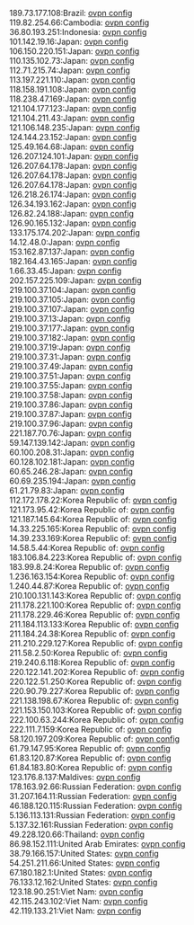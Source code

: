 189.73.177.108:Brazil: [ovpn config](vpn/189_73_177_108.ovpn)  
119.82.254.66:Cambodia: [ovpn config](vpn/119_82_254_66.ovpn)  
36.80.193.251:Indonesia: [ovpn config](vpn/36_80_193_251.ovpn)  
101.142.19.16:Japan: [ovpn config](vpn/101_142_19_16.ovpn)  
106.150.220.151:Japan: [ovpn config](vpn/106_150_220_151.ovpn)  
110.135.102.73:Japan: [ovpn config](vpn/110_135_102_73.ovpn)  
112.71.215.74:Japan: [ovpn config](vpn/112_71_215_74.ovpn)  
113.197.221.110:Japan: [ovpn config](vpn/113_197_221_110.ovpn)  
118.158.191.108:Japan: [ovpn config](vpn/118_158_191_108.ovpn)  
118.238.47.169:Japan: [ovpn config](vpn/118_238_47_169.ovpn)  
121.104.177.123:Japan: [ovpn config](vpn/121_104_177_123.ovpn)  
121.104.211.43:Japan: [ovpn config](vpn/121_104_211_43.ovpn)  
121.106.148.235:Japan: [ovpn config](vpn/121_106_148_235.ovpn)  
124.144.23.152:Japan: [ovpn config](vpn/124_144_23_152.ovpn)  
125.49.164.68:Japan: [ovpn config](vpn/125_49_164_68.ovpn)  
126.207.124.101:Japan: [ovpn config](vpn/126_207_124_101.ovpn)  
126.207.64.178:Japan: [ovpn config](vpn/126_207_64_178.ovpn)  
126.207.64.178:Japan: [ovpn config](vpn/126_207_64_178.ovpn)  
126.207.64.178:Japan: [ovpn config](vpn/126_207_64_178.ovpn)  
126.218.26.174:Japan: [ovpn config](vpn/126_218_26_174.ovpn)  
126.34.193.162:Japan: [ovpn config](vpn/126_34_193_162.ovpn)  
126.82.24.188:Japan: [ovpn config](vpn/126_82_24_188.ovpn)  
126.90.165.132:Japan: [ovpn config](vpn/126_90_165_132.ovpn)  
133.175.174.202:Japan: [ovpn config](vpn/133_175_174_202.ovpn)  
14.12.48.0:Japan: [ovpn config](vpn/14_12_48_0.ovpn)  
153.162.87.137:Japan: [ovpn config](vpn/153_162_87_137.ovpn)  
182.164.43.165:Japan: [ovpn config](vpn/182_164_43_165.ovpn)  
1.66.33.45:Japan: [ovpn config](vpn/1_66_33_45.ovpn)  
202.157.225.109:Japan: [ovpn config](vpn/202_157_225_109.ovpn)  
219.100.37.104:Japan: [ovpn config](vpn/219_100_37_104.ovpn)  
219.100.37.105:Japan: [ovpn config](vpn/219_100_37_105.ovpn)  
219.100.37.107:Japan: [ovpn config](vpn/219_100_37_107.ovpn)  
219.100.37.13:Japan: [ovpn config](vpn/219_100_37_13.ovpn)  
219.100.37.177:Japan: [ovpn config](vpn/219_100_37_177.ovpn)  
219.100.37.182:Japan: [ovpn config](vpn/219_100_37_182.ovpn)  
219.100.37.19:Japan: [ovpn config](vpn/219_100_37_19.ovpn)  
219.100.37.31:Japan: [ovpn config](vpn/219_100_37_31.ovpn)  
219.100.37.49:Japan: [ovpn config](vpn/219_100_37_49.ovpn)  
219.100.37.51:Japan: [ovpn config](vpn/219_100_37_51.ovpn)  
219.100.37.55:Japan: [ovpn config](vpn/219_100_37_55.ovpn)  
219.100.37.58:Japan: [ovpn config](vpn/219_100_37_58.ovpn)  
219.100.37.86:Japan: [ovpn config](vpn/219_100_37_86.ovpn)  
219.100.37.87:Japan: [ovpn config](vpn/219_100_37_87.ovpn)  
219.100.37.96:Japan: [ovpn config](vpn/219_100_37_96.ovpn)  
221.187.70.76:Japan: [ovpn config](vpn/221_187_70_76.ovpn)  
59.147.139.142:Japan: [ovpn config](vpn/59_147_139_142.ovpn)  
60.100.208.31:Japan: [ovpn config](vpn/60_100_208_31.ovpn)  
60.128.102.181:Japan: [ovpn config](vpn/60_128_102_181.ovpn)  
60.65.246.28:Japan: [ovpn config](vpn/60_65_246_28.ovpn)  
60.69.235.194:Japan: [ovpn config](vpn/60_69_235_194.ovpn)  
61.21.79.83:Japan: [ovpn config](vpn/61_21_79_83.ovpn)  
112.172.178.22:Korea Republic of: [ovpn config](vpn/112_172_178_22.ovpn)  
121.173.95.42:Korea Republic of: [ovpn config](vpn/121_173_95_42.ovpn)  
121.187.145.64:Korea Republic of: [ovpn config](vpn/121_187_145_64.ovpn)  
14.33.225.165:Korea Republic of: [ovpn config](vpn/14_33_225_165.ovpn)  
14.39.233.169:Korea Republic of: [ovpn config](vpn/14_39_233_169.ovpn)  
14.58.5.44:Korea Republic of: [ovpn config](vpn/14_58_5_44.ovpn)  
183.106.84.223:Korea Republic of: [ovpn config](vpn/183_106_84_223.ovpn)  
183.99.8.24:Korea Republic of: [ovpn config](vpn/183_99_8_24.ovpn)  
1.236.163.154:Korea Republic of: [ovpn config](vpn/1_236_163_154.ovpn)  
1.240.44.87:Korea Republic of: [ovpn config](vpn/1_240_44_87.ovpn)  
210.100.131.143:Korea Republic of: [ovpn config](vpn/210_100_131_143.ovpn)  
211.178.221.100:Korea Republic of: [ovpn config](vpn/211_178_221_100.ovpn)  
211.178.229.46:Korea Republic of: [ovpn config](vpn/211_178_229_46.ovpn)  
211.184.113.133:Korea Republic of: [ovpn config](vpn/211_184_113_133.ovpn)  
211.184.24.38:Korea Republic of: [ovpn config](vpn/211_184_24_38.ovpn)  
211.210.229.127:Korea Republic of: [ovpn config](vpn/211_210_229_127.ovpn)  
211.58.2.50:Korea Republic of: [ovpn config](vpn/211_58_2_50.ovpn)  
219.240.6.118:Korea Republic of: [ovpn config](vpn/219_240_6_118.ovpn)  
220.122.141.202:Korea Republic of: [ovpn config](vpn/220_122_141_202.ovpn)  
220.122.51.250:Korea Republic of: [ovpn config](vpn/220_122_51_250.ovpn)  
220.90.79.227:Korea Republic of: [ovpn config](vpn/220_90_79_227.ovpn)  
221.138.198.67:Korea Republic of: [ovpn config](vpn/221_138_198_67.ovpn)  
221.153.150.103:Korea Republic of: [ovpn config](vpn/221_153_150_103.ovpn)  
222.100.63.244:Korea Republic of: [ovpn config](vpn/222_100_63_244.ovpn)  
222.111.7.159:Korea Republic of: [ovpn config](vpn/222_111_7_159.ovpn)  
58.120.197.209:Korea Republic of: [ovpn config](vpn/58_120_197_209.ovpn)  
61.79.147.95:Korea Republic of: [ovpn config](vpn/61_79_147_95.ovpn)  
61.83.120.87:Korea Republic of: [ovpn config](vpn/61_83_120_87.ovpn)  
61.84.183.80:Korea Republic of: [ovpn config](vpn/61_84_183_80.ovpn)  
123.176.8.137:Maldives: [ovpn config](vpn/123_176_8_137.ovpn)  
178.163.92.66:Russian Federation: [ovpn config](vpn/178_163_92_66.ovpn)  
31.207.164.11:Russian Federation: [ovpn config](vpn/31_207_164_11.ovpn)  
46.188.120.115:Russian Federation: [ovpn config](vpn/46_188_120_115.ovpn)  
5.136.113.131:Russian Federation: [ovpn config](vpn/5_136_113_131.ovpn)  
5.137.32.161:Russian Federation: [ovpn config](vpn/5_137_32_161.ovpn)  
49.228.120.66:Thailand: [ovpn config](vpn/49_228_120_66.ovpn)  
86.98.152.111:United Arab Emirates: [ovpn config](vpn/86_98_152_111.ovpn)  
38.79.166.157:United States: [ovpn config](vpn/38_79_166_157.ovpn)  
54.251.211.66:United States: [ovpn config](vpn/54_251_211_66.ovpn)  
67.180.182.1:United States: [ovpn config](vpn/67_180_182_1.ovpn)  
76.133.12.162:United States: [ovpn config](vpn/76_133_12_162.ovpn)  
123.18.90.251:Viet Nam: [ovpn config](vpn/123_18_90_251.ovpn)  
42.115.243.102:Viet Nam: [ovpn config](vpn/42_115_243_102.ovpn)  
42.119.133.21:Viet Nam: [ovpn config](vpn/42_119_133_21.ovpn)  
